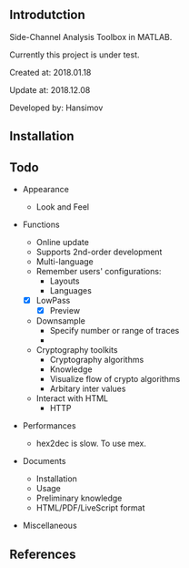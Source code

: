 ## Introdutction

Side-Channel Analysis Toolbox in MATLAB.

Currently this project is under test.

Created at: 2018.01.18

Update at: 2018.12.08

Developed by: Hansimov

## Installation

## Todo

* Appearance
	* Look and Feel

* Functions
	* Online update
	* Supports 2nd-order development
	* Multi-language
	* Remember users' configurations:
		* Layouts
		* Languages
	* [x] LowPass
		* [x] Preview
	* Downsample
		* Specify number or range of traces
		* 
	* Cryptography toolkits
		* Cryptography algorithms
		* Knowledge
		* Visualize flow of crypto algorithms
		* Arbitary inter values
	* Interact with HTML
		* HTTP
* Performances
	* hex2dec is slow. To use mex.
		
* Documents
	* Installation
	* Usage
	* Preliminary knowledge
	* HTML/PDF/LiveScript format

* Miscellaneous

## References